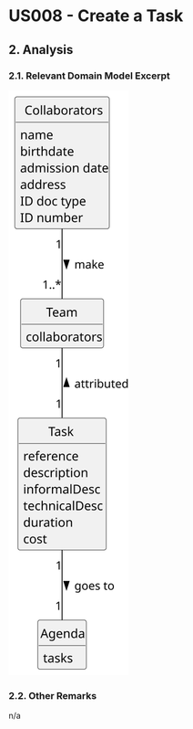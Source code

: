 # US008 - Create a Task 

## 2. Analysis

### 2.1. Relevant Domain Model Excerpt 

![Domain Model](svg/us029-domain-model.svg)

### 2.2. Other Remarks

n/a